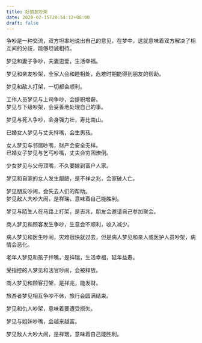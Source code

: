```yaml
---
title: 好朋友吵架
date: 2020-02-15T20:54:12+08:00
draft: false
---
```


争吵是一种交流，双方坦率地说出自己的意见，在梦中，这就意味着双方解决了相互间的分歧，能够坦诚相待。<br>



梦见和妻子争吵，夫妻恩爱，生活幸福。<br>



梦见和亲友吵架，全家人会和睦相处，危难时期能得到朋友的帮助。<br>



梦见和敌人打架，一切都会顺利。<br>



工作人员梦见与上司争吵，会提职增薪。<br>
梦见与下级吵架，会妥善地处理自己的事。<br>



梦见与死人争吵，会身强力壮，寿比南山。<br>



已婚女人梦见与丈夫拌嘴，会生男孩。<br>



女人梦见与邻居吵嘴，财产会安全无样。<br>
已婚女子梦见与乞丐吵嘴，丈夫会穷困潦倒。<br>



少女梦见与父母顶嘴，不久要嫁到富户人家。<br>



梦见和自家的女人发生龈龉，是不祥之兆，会家破人亡。<br>



梦见朋友吵闹，会失去人们的帮助。<br>
梦见敌人大吵大闹，是祥瑞，意味着自己能胜利。<br>



梦见与陌生人在马路上打架，是吉兆，朋友会邀请自己参加聚会。<br>



商人梦见和顾客发生争吵，生意会不顺利，收入减少。<br>



病人梦见和医生吵闹，灾难很快就过去，但是病人梦见和亲人或医护人员吵架，病情会恶化。<br>



老年人梦见和孩子拌嘴，是祥瑞，生活幸福，延年益寿。<br>



受指控的人梦见和法官吵闹，会被释放。<br>



商人梦见和顾客打架，是祥兆，能发财。<br>



旅游者梦见相互争吵不休，旅行会圆满结束。<br>



梦见和仇人吵架，意味着要遭受损失。<br>



梦见与姐妹吵嘴，会越来越富。<br>



梦见敌人大吵大闹，是祥瑞，意味着自己能胜利。<br>
